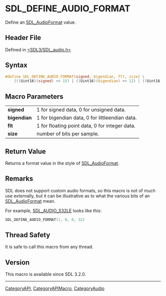 # SDL_DEFINE_AUDIO_FORMAT

Define an [SDL_AudioFormat](SDL_AudioFormat) value.

## Header File

Defined in [<SDL3/SDL_audio.h>](https://github.com/libsdl-org/SDL/blob/main/include/SDL3/SDL_audio.h)

## Syntax

```c
#define SDL_DEFINE_AUDIO_FORMAT(signed, bigendian, flt, size) \
    (((Uint16)(signed) << 15) | ((Uint16)(bigendian) << 12) | ((Uint16)(flt) << 8) | ((size) & SDL_AUDIO_MASK_BITSIZE))
```

## Macro Parameters

|               |                                                |
| ------------- | ---------------------------------------------- |
| **signed**    | 1 for signed data, 0 for unsigned data.        |
| **bigendian** | 1 for bigendian data, 0 for littleendian data. |
| **flt**       | 1 for floating point data, 0 for integer data. |
| **size**      | number of bits per sample.                     |

## Return Value

Returns a format value in the style of [SDL_AudioFormat](SDL_AudioFormat).

## Remarks

SDL does not support custom audio formats, so this macro is not of much use
externally, but it can be illustrative as to what the various bits of an
[SDL_AudioFormat](SDL_AudioFormat) mean.

For example, [SDL_AUDIO_S32LE](SDL_AUDIO_S32LE) looks like this:

```c
SDL_DEFINE_AUDIO_FORMAT(1, 0, 0, 32)
```

## Thread Safety

It is safe to call this macro from any thread.

## Version

This macro is available since SDL 3.2.0.





----
[CategoryAPI](CategoryAPI), [CategoryAPIMacro](CategoryAPIMacro), [CategoryAudio](CategoryAudio)

